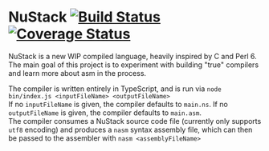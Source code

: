 # NuStack [![Build Status](https://travis-ci.com/dylanrenwick/NuStack.svg?branch=master)](https://travis-ci.com/dylanrenwick/NuStack) [![Coverage Status](https://coveralls.io/repos/github/dylanrenwick/NuStack/badge.svg?branch=master)](https://coveralls.io/github/dylanrenwick/NuStack?branch=master)
NuStack is a new WIP compiled language, heavily inspired by C and Perl 6.  
The main goal of this project is to experiment with building "true" compilers and learn more about asm in the process.

The compiler is written entirely in TypeScript, and is run via `node bin/index.js <inputFileName> <outputFileName>`  
If no `inputFileName` is given, the compiler defaults to `main.ns`. If no `outputFileName` is given, the compiler defaults to `main.asm`.  
The compiler consumes a NuStack source code file (currently only supports `utf8` encoding) and produces a `nasm` syntax assembly file, which can then be passed to the assembler with `nasm <assemblyFileName>`
